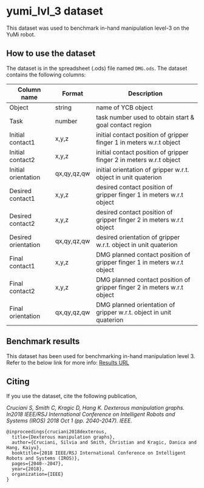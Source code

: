 # yumi\_lvl\_3 dataset
This dataset was used to benchmark in-hand manipulation level-3 on the YuMi robot.

## How to use the dataset
The dataset is in the spreadsheet (.ods) file named `DMG.ods`. The dataset contains the following columns:

| Column name         | Format      | Description                                                             |
|------------------- |----------- |----------------------------------------------------------------------- |
| Object              | string      | name of YCB object                                                      |
| Task                | number      | task number used to obtain start & goal contact region                  |
| Initial contact1    | x,y,z       | initial contact position of gripper finger 1 in meters w.r.t object     |
| Initial contact2    | x,y,z       | initial contact position of gripper finger 2 in meters w.r.t object     |
| Initial orientation | qx,qy,qz,qw | initial orientation of gripper w.r.t. object in unit quaterion          |
| Desired contact1    | x,y,z       | desired contact position of gripper finger 1 in meters w.r.t object     |
| Desired contact2    | x,y,z       | desired contact position of gripper finger 2 in meters w.r.t object     |
| Desired orientation | qx,qy,qz,qw | desired orientation of gripper w.r.t. object in unit quaterion          |
| Final contact1      | x,y,z       | DMG planned contact position of gripper finger 1 in meters w.r.t object |
| Final contact2      | x,y,z       | DMG planned contact position of gripper finger 2 in meters w.r.t object |
| Final orientation   | qx,qy,qz,qw | DMG planned orientation of gripper w.r.t. object in unit quaterion      |
## Benchmark results
This dataset has been used for benchmarking in-hand manipulation level 3. Refer to the below link for more info:
[Results URL](https://robot-learning.cs.utah.edu/_media/project/bih_demo_lvl3.pdf)

## Citing
If you use the dataset, cite the following publication,

*Cruciani S, Smith C, Kragic D, Hang K. Dexterous manipulation graphs. In2018 IEEE/RSJ International Conference on Intelligent Robots and Systems (IROS) 2018 Oct 1 (pp. 2040-2047). IEEE.*


```
@inproceedings{cruciani2018dexterous,
  title={Dexterous manipulation graphs},
  author={Cruciani, Silvia and Smith, Christian and Kragic, Danica and Hang, Kaiyu},
  booktitle={2018 IEEE/RSJ International Conference on Intelligent Robots and Systems (IROS)},
  pages={2040--2047},
  year={2018},
  organization={IEEE}
}
```

